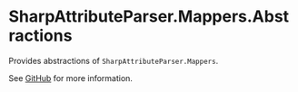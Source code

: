# SharpAttributeParser.Mappers.Abstractions

Provides abstractions of `SharpAttributeParser.Mappers`.

See [GitHub](https://github.com/ErikWe/sharp-attribute-parser) for more information.